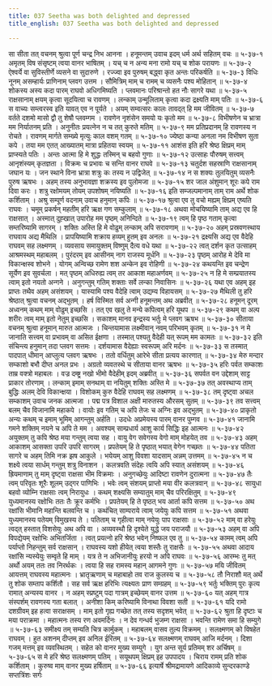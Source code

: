 ```yaml
---
title: 037 Seetha was both delighted and depressed
title_english: 037 Seetha was both delighted and depressed

---
```

<div class="audioEmbed"  caption="श्रीराम-हरिसीताराममूर्ति-घनपाठिभ्यां वचनम्" src="https://archive.org/download/Ramayana-recitation-Sriram-harisItArAmamUrti-Ghanapaati-v2/Kanda_5/Kanda_5_SK-037-Seetha_was_both_delighted_and_depressed.mp3"></div>
सा सीता तत् वचनम् श्रुत्वा पूर्ण चन्द्र निभ आनना ।  
हनूमन्तम् उवाच इदम् धर्म अर्थ सहितम् वचः ॥ ५-३७-१  
अमृतम् विष संसृष्टम् त्वया वानर भाषितम् ।  
यच् च न अन्य मना रामो यच् च शोक परायणः ॥ ५-३७-२  
ऐश्वर्ये वा सुविस्तीर्णे व्यसने वा सुदारुणे ।  
रज्ज्वा इव पुरुषम् बद्ध्वा कृत अन्तः परिकर्षति ॥ ५-३७-३  
विधिः नूनम् असम्हार्यः प्राणिनाम् प्लवग उत्तम ।  
सौमित्रिम् माम् च रामम् च व्यसनैः पश्य मोहितान् ॥ ५-३७-४  
शोकस्य अस्य कदा पारम् राघवो अधिगमिष्यति ।  
प्लवमानः परिश्रान्तो हत नौः सागरे यथा ॥ ५-३७-५  
राक्षसानाम् क्षयम् कृत्वा सूदयित्वा च रावणम् ।  
लन्काम् उन्मूलिताम् कृत्वा कदा द्रक्ष्यति माम् पतिः ॥ ५-३७-६  
स वाच्यः सम्त्वरस्व इति यावत् एव न पूर्यते ।  
अयम् सम्वत्सरः कालः तावद्त् हि मम जीवितम् ॥ ५-३७-७  
वर्तते दशमो मासो द्वौ तु शेषौ प्लवम्गम ।  
रावणेन नृशंसेन समयो यः कृतो मम ॥ ५-३७-८  
विभीषणेन च भ्रात्रा मम निर्यातनम् प्रति ।  
अनुनीतः प्रयत्नेन न च तत् कुरुते मतिम् ॥ ५-३७-९  
मम प्रतिप्रदानम् हि रावणस्य न रोचते ।  
रावणम् मार्गते सम्ख्ये मृत्युः काल वशम् गतम् ॥ ५-३७-१०  
ज्येष्ठा कन्या अनला नम विभीषण सुता कपे ।  
तया मम एतत् आख्यातम् मात्रा प्रहितया स्वयम् ॥ ५-३७-११  
आशंस इति हरि श्रेष्ठ क्षिप्रम् माम् प्राप्स्यते पतिः ।  
अन्तः आत्मा हि मे शुद्धः तस्मिन् च बहवो गुणाः ॥ ५-३७-१२  
उत्साहः पौरुषम् सत्त्वम् आनृशंस्यम् कृतज्ञता ।  
विक्रमः च प्रभावः च सन्ति वानर राघवे ॥ ५-३७-१३  
चतुर्दश सहस्राणि राक्षसानाम् जघान यः ।  
जन स्थाने विना भ्रात्रा शत्रुः कः तस्य न उद्विजेत् ॥ ५-३७-१४  
न स शक्यः तुलयितुम् व्यसनैः पुरुष ऋषभः ।  
अहम् तस्य अनुभावज्ञा शक्रस्य इव पुलोमजा ॥ ५-३७-१५  
शर जाल अंशुमान् शूरः कपे राम दिवा करः ।  
शत्रु रक्षोमयम् तोयम् उपशोषम् नयिष्यति ॥ ५-३७-१६  
इति सम्जल्पमानाम् ताम् राम अर्थे शोक कर्शिताम् ।  
अश्रु सम्पूर्ण वदनाम् उवाच हनुमान् कपिः ॥ ५-३७-१७  
श्रुत्वा एव तु वचो मह्यम् क्षिप्रम् एष्यति राघवः ।  
चमूम् प्रकर्षन् महतीम् हरि ऋक्ष गण सम्कुलाम् ॥ ५-३७-१८  
अथवा मोचयिष्यामि ताम् अद्य एव हि राक्षसात् ।  
अस्मात् दुह्खात् उपारोह मम पृष्ठम् अनिन्दिते ॥ ५-३७-१९  
त्वम् हि पृष्ठ गताम् कृत्वा सम्तरिष्यामि सागरम् ।  
शक्तिः अस्ति हि मे वोढुम् लन्काम् अपि सरावणाम् ॥ ५-३७-२०  
अहम् प्रस्रवणस्थाय राघवाय अद्य मैथिलि ।  
प्रापयिष्यामि शक्राय हव्यम् हुतम् इव अनलः ॥ ५-३७-२१  
द्रक्ष्यसि अद्य एव वैदेहि राघवम् सह लक्ष्मणम् ।  
व्यवसाय समायुक्तम् विष्णुम् दैत्य वधे यथा ॥ ५-३७-२२  
त्वत् दर्शन कृत उत्साहम् आश्रमस्थम् महाबलम् ।  
पुरंदरम् इव आसीनम् नाग राजस्य मूर्धनि ॥ ५-३७-२३  
पृष्ठम् आरोह मे देवि मा विकान्क्षस्व शोभने ।  
योगम् अन्विच्छ रामेण शश अन्केन इव रोहिणी ॥ ५-३७-२४  
कथयन्ति इव चन्द्रेण सूर्येण इव सुवर्चला ।  
मत् पृष्ठम् अधिरुह्य त्वम् तर आकाश महाअर्णवम् ॥ ५-३७-२५  
न हि मे सम्प्रयातस्य त्वाम् इतो नयतो अन्गने ।  
अनुगन्तुम् गतिम् शक्ताः सर्वे लन्का निवासिनः ॥ ५-३७-२६  
यथा एव अहम् इह प्राप्तः तथैव अहम् असंशयम् ।  
यास्यामि पश्य वैदेहि त्वाम् उद्यम्य विहायसम् ॥ ५-३७-२७  
मैथिली तु हरि श्रेष्ठात् श्रुत्वा वचनम् अद्भुतम् ।  
हर्ष विस्मित सर्व अन्गी हनूमन्तम् अथ अब्रवीत् ॥ ५-३७-२८  
हनूमन् दूरम् अध्वनम् कथम् माम् वोढुम् इच्छसि ।  
तत् एव खलु ते मन्ये कपित्वम् हरि यूथप ॥ ५-३७-२९  
कथम् वा अल्प शरीरः त्वम् माम् इतो नेतुम् इच्छसि ।  
सकाशम् मानव इन्द्रस्य भर्तुः मे प्लवग ऋषभ ॥ ५-३७-३०  
सीताया वचनम् श्रुत्वा हनूमान् मारुत आत्मजः ।  
चिन्तयामास लक्ष्मीवान् नवम् परिभवम् कृतम् ॥ ५-३७-३१  
न मे जानाति सत्त्वम् वा प्रभावम् वा असित ईक्षणा ।  
तस्मात् पश्यतु वैदेही यत् रूपम् मम कामतः ॥ ५-३७-३२  
इति संचिन्त्य हनुमान् तदा प्लवग सत्तमः ।  
दर्शयामास वैदेह्याः स्वरूपम् अरि मर्दनः ॥ ५-३७-३३  
स तस्मात् पादपात् धीमान् आप्लुत्य प्लवग ऋषभः ।  
ततो वर्धितुम् आरेभे सीता प्रत्यय कारणात् ॥ ५-३७-३४  
मेरु मन्दार सम्काशो बभौ दीप्त अनल प्रभः ।  
अग्रतो व्यवतस्थे च सीताया वानर ऋषभः ॥ ५-३७-३५  
हरिः पर्वत सम्काशः ताम्र वक्त्रो महाबलः ।  
वज्र दम्ष्ट्र नखो भीमो वैदेहीम् इदम् अब्रवीत् ॥ ५-३७-३६  
सपर्वत वन उद्देशाम् साट्ट प्राकार तोरणाम् ।  
लन्काम् इमाम् सनथाम् वा नयितुम् शक्तिः अस्ति मे ॥ ५-३७-३७  
तत् अवस्थाप्य ताम् बुद्धिः अलम् देवि विकान्क्षया ।  
विशोकम् कुरु वैदेहि राघवम् सह लक्ष्मणम् ॥ ५-३७-३८  
तम् दृष्ट्वा अचल सम्काशम् उवाच जनक आत्मजा ।  
पद्म पत्र विशाल अक्षी मारुतस्य औरसम् सुतम् ॥ ५-३७-३९  
तव सत्त्वम् बलम् चैव विजानामि महाकपे ।  
वायोः इव गतिम् च अपि तेजः च अग्निः इव अद्भुतम् ॥ ५-३७-४०  
प्राकृतो अन्यः कथम् च इमाम् भूमिम् आगन्तुम् अर्हति ।  
उदधेः अप्रमेयस्य पारम् वानर पुम्गव ॥ ५-३७-४१  
जानामि गमने शक्तिम् नयने च अपि ते मम ।  
अवश्यम् साम्प्रधार्य आशु कार्य सिद्धिः इह आत्मनः ॥ ५-३७-४२  
अयुक्तम् तु कपि श्रेष्ठ मया गन्तुम् त्वया सह ।  
वायु वेग सवेगस्य वेगो माम् मोहयेत् तव ॥ ५-३७-४३  
अहम् आकाशम् आसक्ता उपरि उपरि सागरम् ।  
प्रपतेयम् हि ते पृष्ठात् भयात् वेगेन गच्छतः ॥ ५-३७-४४  
पतिता सागरे च अहम् तिमि नक्र झष आकुले ।  
भयेयम् आशु विवशा यादसाम् अन्नम् उत्तमम् ॥ ५-३७-४५  
न च शक्ष्ये त्वया सार्धम् गन्तुम् शत्रु विनाशन ।  
कलत्रवति संदेहः त्वयि अपि स्यात् असंशयम् ॥ ५-३७-४६  
ह्रियमाणाम् तु माम् दृष्ट्वा राक्षसा भीम विक्रमाः ।  
अनुगच्छेयुः आदिष्टा रावणेन दुरात्मना ॥ ५-३७-४७  
तैः त्वम् परिवृतः शूरैः शूलम् उद्गर पाणिभिः ।  
भवेः त्वम् संशयम् प्राप्तो मया वीर कलत्रवान् ॥ ५-३७-४८  
सायुधा बहवो व्योम्नि राक्षसाः त्वम् निरायुधः ।  
कथम् शक्ष्यसि सम्यातुम् माम् चैव परिरक्षितुम् ॥ ५-३७-४९  
युध्यमानस्य रक्षोभिः ततः तैः क्रूर कर्मभिः ।  
प्रपतेयम् हि ते पृष्ठत् भय आर्ता कपि सत्तम ॥ ५-३७-५०  
अथ रक्षांसि भीमानि महान्ति बलवन्ति च ।  
कथंचित् साम्पराये त्वाम् जयेयुः कपि सत्तम ॥ ५-३७-५१  
अथवा युध्यमानस्य पतेयम् विमुखस्य ते ।  
पतिताम् च गृहीत्वा माम् नयेयुः पाप राक्षसाः ॥ ५-३७-५२  
माम् वा हरेयुः त्वद्त् हस्तात् विशसेयुः अथ अपि वा ।  
अव्यवस्थौ हि दृश्येते युद्धे जय पराजयौ ॥ ५-३७-५३  
अहम् वा अपि विपद्येयम् रक्षोभिः अभितर्जिता ।  
त्वत् प्रयत्नो हरि श्रेष्ठ भवेन् निष्फल एव तु ॥ ५-३७-५४  
कामम् त्वम् अपि पर्याप्तो निहन्तुम् सर्व राक्षसान् ।  
राघवस्य यशो हीयेत् त्वया शस्तैः तु राक्षसैः ॥ ५-३७-५५  
अथवा आदाय रक्षांसि न्यस्येयुः सम्वृते हि माम् ।  
यत्र ते न अभिजानीयुः हरयो न अपि राघवः ॥ ५-३७-५६  
आरम्भः तु मत् अर्थो अयम् ततः तव निरर्थकः ।  
त्वया हि सह रामस्य महान् आगमने गुणः ॥ ५-३७-५७  
मयि जीवितम् आयत्तम् राघवस्य महात्मनः ।  
भ्रातृऋणाम् च महाबाहो तव राज कुलस्य च ॥ ५-३७-५८  
तौ निराशौ मत् अर्थे तु शोक सम्ताप कर्शितौ ।  
सह सर्व ऋक्ष हरिभिः त्यक्ष्यतः प्राण सम्ग्रहम् ॥ ५-३७-५९  
भर्तुः भक्तिम् पुरः कृत्य रामात् अन्यस्य वानर ।  
न अहम् स्प्रष्टुम् पदा गात्रम् इच्छेयम् वानर उत्तम ॥ ५-३७-६०  
यत् अहम् गात्र संस्पर्शम् रावणस्य गता बलात् ।  
अनीशा किम् करिष्यामि विनाथा विवशा सती ॥ ५-३७-६१  
यदि रामो दशग्रीवम् इह हत्वा सराक्षसम् ।  
माम् इतो गृह्य गच्छेत तत् तस्य सदृशम् भवेत् ॥ ५-३७-६२  
श्रुता हि दृष्टाः च मया पराक्रमा ।  
महात्मनः तस्य रण अवमर्दिनः ।  
न देव गन्धर्व भुजम्ग राक्षसा ।  
भवन्ति रामेण समा हि सम्युगे ॥ ५-३७-६३  
समीक्ष्य तम् सम्यति चित्र कार्मुकम् ।  
महाबलम् वासव तुल्य विक्रमम् ।  
सलक्ष्मणम् को विषहेत राघवम् ।  
हुत अशनम् दीप्तम् इव अनिल ईरितम् ॥ ५-३७-६४  
सलक्ष्मणम् राघवम् आजि मर्दनम् ।  
दिशा गजम् मत्तम् इव व्यवस्थितम् ।  
सहेत को वानर मुख्य सम्युगे ।  
युग अन्त सूर्य प्रतिमम् शर अर्चिषम् ॥ ५-३७-६५  
स मे हरि श्रेष्ठ सलक्ष्मणम् पतिम् ।  
सयूथपम् क्षिप्रम् इह उपपादय ।  
चिराय रामम् प्रति शोक कर्शिताम् ।  
कुरुष्व माम् वानर मुख्य हर्षिताम् ॥ ५-३७-६६  
इत्यार्षे श्रीमद्रामायणे आदिकाव्ये सुन्दरकाण्डे सप्तत्रिंशः सर्गः